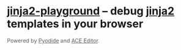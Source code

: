 # [jinja2-playground](https://www.dainiak.com/jinja2-playground/) – debug [jinja2](https://jinja.palletsprojects.com) templates in your browser

<span style="opacity:0.7">Powered by [Pyodide](https://github.com/pyodide/pyodide) and [ACE Editor](https://github.com/ajaxorg/ace).</span>
